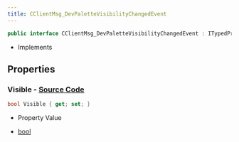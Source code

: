 ```yaml
---
title: CClientMsg_DevPaletteVisibilityChangedEvent
---
```


```csharp
public interface CClientMsg_DevPaletteVisibilityChangedEvent : ITypedProtobuf<CClientMsg_DevPaletteVisibilityChangedEvent>, INativeHandle
```

- Implements

## Properties

### **Visible** - [Source Code](https://github.com/swiftly-solution/swiftlys2/blob/main/managed/src/SwiftlyS2.Generated/Protobufs/Interfaces/CClientMsg_DevPaletteVisibilityChangedEvent.cs#L13)

```csharp
bool Visible { get; set; }
```

- Property Value

- [bool](https://learn.microsoft.com/dotnet/api/system.boolean)

